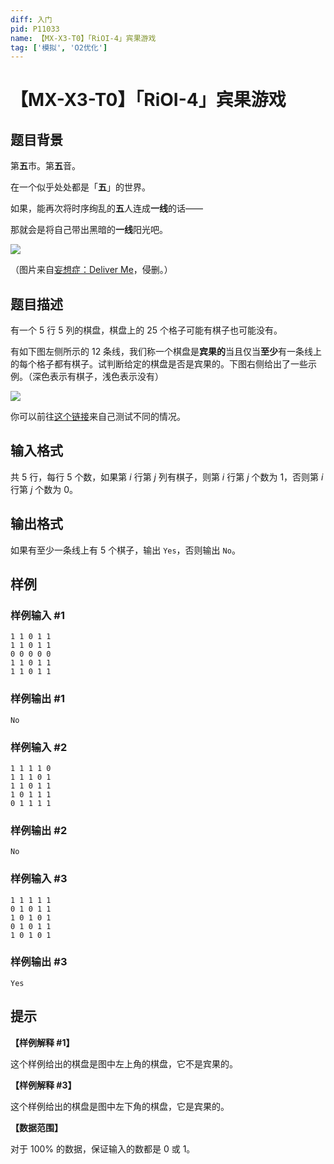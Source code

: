 ```yaml
---
diff: 入门
pid: P11033
name: 【MX-X3-T0】「RiOI-4」宾果游戏
tag: ['模拟', 'O2优化']
---
```

# 【MX-X3-T0】「RiOI-4」宾果游戏
## 题目背景

第**五**市。第**五**音。

在一个似乎处处都是「**五**」的世界。

如果，能再次将时序绚乱的**五**人连成**一线**的话——

那就会是将自己带出黑暗的**一线**阳光吧。

![](https://cdn.luogu.com.cn/upload/image_hosting/wi8fqmqx.png)

（图片来自[妄想症：Deliver Me](https://store.steampowered.com/app/779640/Deliver_Me/)，侵删。）
## 题目描述

有一个 $5$ 行 $5$ 列的棋盘，棋盘上的 $25$ 个格子可能有棋子也可能没有。

有如下图左侧所示的 $12$ 条线，我们称一个棋盘是**宾果的**当且仅当**至少**有一条线上的每个格子都有棋子。试判断给定的棋盘是否是宾果的。下图右侧给出了一些示例。（深色表示有棋子，浅色表示没有）

![](https://cdn.luogu.com.cn/upload/image_hosting/no9qur52.png)

你可以前往[这个链接](https://www.desmos.com/calculator/zq45krhafo?lang=zh-CN)来自己测试不同的情况。
## 输入格式

共 $5$ 行，每行 $5$ 个数，如果第 $i$ 行第 $j$ 列有棋子，则第 $i$ 行第 $j$ 个数为 $1$，否则第 $i$ 行第 $j$ 个数为 $0$。
## 输出格式

如果有至少一条线上有 $5$ 个棋子，输出 `Yes`，否则输出 `No`。
## 样例

### 样例输入 #1
```
1 1 0 1 1
1 1 0 1 1
0 0 0 0 0
1 1 0 1 1
1 1 0 1 1
```
### 样例输出 #1
```
No
```
### 样例输入 #2
```
1 1 1 1 0
1 1 1 0 1
1 1 0 1 1
1 0 1 1 1
0 1 1 1 1
```
### 样例输出 #2
```
No
```
### 样例输入 #3
```
1 1 1 1 1
0 1 0 1 1
1 0 1 0 1
0 1 0 1 1
1 0 1 0 1
```
### 样例输出 #3
```
Yes
```
## 提示

**【样例解释 #1】**

这个样例给出的棋盘是图中左上角的棋盘，它不是宾果的。

**【样例解释 #3】**

这个样例给出的棋盘是图中左下角的棋盘，它是宾果的。

**【数据范围】**

对于 $100\%$ 的数据，保证输入的数都是 $0$ 或 $1$。
